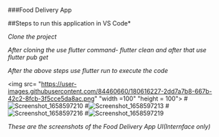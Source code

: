 ###Food Delivery App

##Steps to run this application in VS Code*

*Clone the project* 

*After cloning the use flutter command- flutter clean and after that use flutter pub get*

*After the above steps use flutter run to execute the code*

<img src= "https://user-images.githubusercontent.com/84460660/180616227-2dd7a7b8-667b-42c2-8fcb-3f5cce5da8ac.png" "width =100" "height = 100">
#![Screenshot_1658597210](https://user-images.githubusercontent.com/84460660/180616233-986da7f6-d180-4a4e-9c75-e105fa2f8cd1.png)
#![Screenshot_1658597213](https://user-images.githubusercontent.com/84460660/180616237-bd06bf0e-9e3a-4c27-9a8e-71b822e5ac8d.png)
#![Screenshot_1658597216](https://user-images.githubusercontent.com/84460660/180616241-a3f14b22-36f0-4936-ac72-8df96bc8d3b0.png)
#![Screenshot_1658597219](https://user-images.githubusercontent.com/84460660/180616244-9f896582-1381-4d63-92b0-adf7a566eaf3.png)

*These are the screenshots of the Food Delivery App UI(Internface only)*
